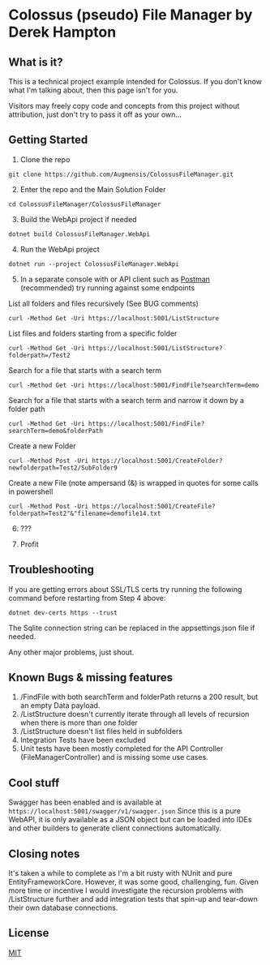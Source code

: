 # Colossus (pseudo) File Manager by Derek Hampton

## What is it?
This is a technical project example intended for Colossus. If you don't know what I'm talking about, then this page isn't for you.

Visitors may freely copy code and concepts from this project without attribution, just don't try to pass it off as your own...


## Getting Started

1. Clone the repo
```
git clone https://github.com/Augmensis/ColossusFileManager.git
```

2. Enter the repo and the Main Solution Folder
```
cd ColossusFileManager/ColossusFileManager
```

3. Build the WebApi project if needed
```
dotnet build ColossusFileManager.WebApi
```

4. Run the WebApi project
```
dotnet run --project ColossusFileManager.WebApi
```

5. In a separate console with or API client such as [Postman](https://www.postman.com/product/api-client/) (recommended) try running against some endpoints

List all folders and files recursively (See BUG comments)
```
curl -Method Get -Uri https://localhost:5001/ListStructure
```

List files and folders starting from a specific folder
```
curl -Method Get -Uri https://localhost:5001/ListStructure?folderpath=/Test2
```

Search for a file that starts with a search term
```
curl -Method Get -Uri https://localhost:5001/FindFile?searchTerm=demo
```

Search for a file that starts with a search term and narrow it down by a folder path
```
curl -Method Get -Uri https://localhost:5001/FindFile?searchTerm=demo&folderPath
```

Create a new Folder
```
curl -Method Post -Uri https://localhost:5001/CreateFolder?newfolderpath=Test2/SubFolder9
```

Create a new File (note ampersand (&) is wrapped in quotes for some calls in powershell
```
curl -Method Post -Uri https://localhost:5001/CreateFile?folderpath=Test2"&"filename=demofile14.txt
```

6. ???

7. Profit


## Troubleshooting
If you are getting errors about SSL/TLS certs try running the following command before restarting from Step 4 above:
```
dotnet dev-certs https --trust
```

The Sqlite connection string can be replaced in the appsettings.json file if needed.

Any other major problems, just shout.

## Known Bugs & missing features
1. /FindFile with both searchTerm and folderPath returns a 200 result, but an empty Data payload.
2. /ListStructure doesn't currently iterate through all levels of recursion when there is more than one folder
3. /ListStructure doesn't list files held in subfolders
4. Integration Tests have been excluded
5. Unit tests have been mostly completed for the API Controller (FileManagerController) and is missing some use cases.


## Cool stuff
Swagger has been enabled and is available at `https://localhost:5001/swagger/v1/swagger.json`
Since this is a pure WebAPI, it is only available as a JSON object but can be loaded into IDEs and other builders to generate client connections automatically.

## Closing notes
It's taken a while to complete as I'm a bit rusty with NUnit and pure EntityFrameworkCore. However, it was some good, challenging, fun. Given more time or incentive I would investigate the recursion problems with /ListStructure further and add integration tests that spin-up and tear-down their own database connections. 

## License
[MIT](https://choosealicense.com/licenses/mit/)
